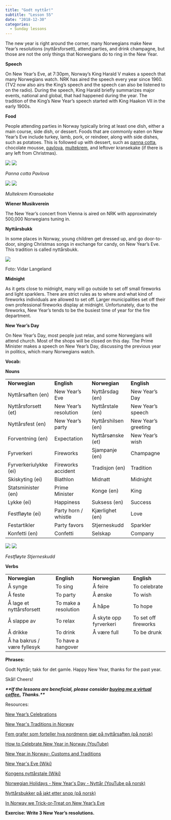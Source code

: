 ```yaml
---
title: "Godt nyttår!"
subtitle: "Lesson 55"
date: "2018-12-30"
categories:
  - Sunday lessons
---
```

The new year is right around the corner, many Norwegians make New Year’s
resolutions (nyttårsforsett), attend parties, and drink champagne, but
those are not the only things that Norwegians do to ring in the New
Year.
<!--more-->

**Speech**

On New Year’s Eve, at 7:30pm, Norway’s King Harald V makes a speech that
many Norwegians watch. NRK has aired the speech every year since 1960.
(TV2 now also airs the King’s speech and the speech can also be listened
to on the radio). During the speech, King Harald briefly summarizes
major events, national and global, that had happened during the year.
The tradition of the King’s New Year’s speech started with King Haakon
VII in the early 1900s.

**Food**

People attending parties in Norway typically bring at least one dish,
either a main course, side dish, or dessert. Foods that are commonly
eaten on New Year’s Eve include turkey, lamb, pork, or reindeer, along
with side dishes, such as potatoes. This is followed up with dessert,
such as [<span class="underline">panna
cotta</span>](https://youtu.be/twv6m30Ve38), chocolate mousse,
[<span class="underline">pavlova</span>](https://www.tine.no/oppskrifter/kaker/krem-og-sjokoladekaker/pavlovakake-til-17.mai),
[<span class="underline">multekrem</span>](https://www.196flavors.com/norway-multekrem/),
and leftover kransekake (if there is any left from Christmas).

![](/img/nyttaar/media/image1.png)
![](/img/nyttaar/media/image2.png)

*Panna cotta Pavlova*

![](/img/nyttaar/media/image3.png)
![](/img/nyttaar/media/image4.png)

*Multekrem Kransekake*

**Wiener Musikverein**

The New Year’s concert from Vienna is aired on NRK with approximately
500,000 Norwegians tuning in.

**Nyttårsbukk**

In some places in Norway, young children get dressed up, and go
door-to-door, singing Christmas songs in exchange for candy, on New
Year’s Eve. This tradition is called nyttårsbukk.

![](/img/nyttaar/media/image5.png)

Foto: Vidar Langeland

**Midnight**

As it gets close to midnight, many will go outside to set off small
fireworks and light sparklers. There are strict rules as to where and
what kind of fireworks individuals are allowed to set off. Larger
municipalities set off their own professional fireworks display at
midnight. Unfortunately, due to the fireworks, New Year’s tends to be
the busiest time of year for the fire department.

**New Year’s Day**

On New Year’s Day, most people just relax, and some Norwegians will
attend church. Most of the shops will be closed on this day. The Prime
Minister makes a speech on New Year’s Day, discussing the previous year
in politics, which many Norwegians watch.

**<span class="underline">Vocab:</span>**

**Nouns**

|                       |                       |                    |                     |
| --------------------- | --------------------- | ------------------ | ------------------- |
| **Norwegian**         | **English**           | **Norwegian**      | **English**         |
| Nyttårsaften (en)     | New Year’s Eve        | Nyttårsdag (en)    | New Year’s Day      |
| Nyttårsforsett (et)   | New Year’s resolution | Nyttårstale (en)   | New Year’s speech   |
| Nyttårsfest (en)      | New Year’s party      | Nyttårshilsen (en) | New Year’s greeting |
| Forventning (en)      | Expectation           | Nyttårsønske (et)  | New Year’s wish     |
| Fyrverkeri            | Fireworks             | Sjampanje (en)     | Champagne           |
| Fyrverkeriulykke (ei) | Fireworks accident    | Tradisjon (en)     | Tradition           |
| Skiskyting (ei)       | Biathlon              | Midnatt            | Midnight            |
| Statsminister (en)    | Prime Minister        | Konge (en)         | King                |
| Lykke (ei)            | Happiness             | Suksess (en)       | Success             |
| Festfløyte (ei)       | Party horn / whistle  | Kjærlighet (en)    | Love                |
| Festartikler          | Party favors          | Stjerneskudd       | Sparkler            |
| Konfetti (en)         | Confetti              | Selskap            | Company             |

![](/img/nyttaar/media/image6.png)
![](/img/nyttaar/media/image7.png)

*Festfløyte Stjerneskudd*

**Verbs**

|                             |                      |                        |                      |
| --------------------------- | -------------------- | ---------------------- | -------------------- |
| **Norwegian**               | **English**          | **Norwegian**          | **English**          |
| Å synge                     | To sing              | Å feire                | To celebrate         |
| Å feste                     | To party             | Å ønske                | To wish              |
| Å lage et nyttårsforsett    | To make a resolution | Å håpe                 | To hope              |
| Å slappe av                 | To relax             | Å skyte opp fyrverkeri | To set off fireworks |
| Å drikke                    | To drink             | Å være full            | To be drunk          |
| Å ha bakrus / være fyllesyk | To have a hangover   |                        |                      |

**<span class="underline">Phrases:</span>**

Godt Nyttår; takk for det gamle. Happy New Year, thanks for the past
year.

Skål\! Cheers\!

***\*\*If the lessons are beneficial, please consider
[<span class="underline">buying me a virtual
coffee.</span>](https://ko-fi.com/R5R0CTBN)*** ***Thanks.\*\****

Resources:

[<span class="underline">New Year’s
Celebrations</span>](http://relocation.no/expat-communities/expat-resource-articles/new-years-celebrations/)

[<span class="underline">New Year's Traditions in
Norway</span>](http://www.mariacomestotown.com/new-years-traditions-in-norway/)

[<span class="underline">Fem grafer som forteller hva nordmenn gjør på
nyttårsaften (på
norsk)</span>](https://www.aftenposten.no/familieogoppvekst/Fem-grafer-som-forteller-hva-nordmenn-gjor-pa-nyttarsaften-9493b.html)

[<span class="underline">How to Celebrate New Year in Norway
(YouTube)</span>](https://youtu.be/2Spnhzn4O2M)

[<span class="underline">New Year in Norway- Customs and
Traditions</span>](http://www.123newyear.com/newyear-traditions/norway.html)

[<span class="underline">New Year's Eve
(Wiki)</span>](https://en.wikipedia.org/wiki/New_Year%27s_Eve#Norway)

[<span class="underline">Kongens nyttårstale
(Wiki)</span>](https://no.wikipedia.org/wiki/Kongens_nytt%C3%A5rstale)

[<span class="underline">Norwegian Holidays - New Year's Day - Nyttår
(YouTube på norsk)</span>](https://youtu.be/ZUhKUdvGidg)

[<span class="underline">Nyttårsbukker på jakt etter snop (på
norsk)</span>](https://www.ba.no/puls/nyttarsbukker-pa-jakt-etter-snop/s/1-41-6419704)

[<span class="underline">In Norway we Trick-or-Treat on New Year’s
Eve</span>](https://sindrelf.com/2017/12/29/in-norway-we-trick-or-treat-on-new-years-eve/)

**<span class="underline">Exercise:</span> Write 3 New Year’s
resolutions.**
